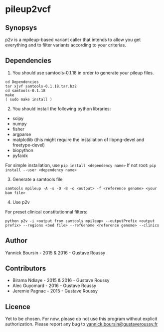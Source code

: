 # pileup2vcf

## Synopsys

p2v is a mpileup-based variant caller that intends to allow you get everything and to filter variants according to your criterias.

## Dependencies

1) You should use samtools-0.1.18 in order to generate your pileup files. 

```
cd Dependencies
tar xjvf samtools-0.1.18.tar.bz2
cd samtools-0.1.18
make
( sudo make install )
```

2) You should install the following python libraries:
* scipy
* numpy
* fisher
* argparse
* matplotlib (this might require the installation of libpng-devel and freetype-devel)
* biopython
* pyfaidx

For simple installation, use `pip install <dependency name>` 
If not root: `pip install --user <dependency name>`

3) Generate a samtools file

```samtools mpileup -A -s -O -B -o <output> -f <reference genome> <your bam file>```

4) Use p2v

For preset clinical constitutionnal filters:

```python p2v -i <output from samtools mpileup> --outputPrefix <output prefix> --regions <bed file> --refGenome <reference genome> --clinics```


## Author

Yannick Boursin - 2015 & 2016 - Gustave Roussy

## Contributors

* Birama Ndiaye - 2015 & 2016 - Gustave Roussy
* Alec Guyomard - 2016 - Gustave Roussy
* Jeremie Pagnac - 2015 - Gustave Roussy

## Licence

Yet to be chosen.
For now, please do not use this program without explicit authorization.
Please report any bug to yannick.boursin@gustaveroussy.fr

